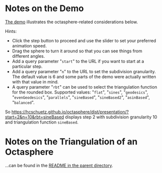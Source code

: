Notes on the Demo
=================

[The demo](https://hcschuetz.github.io/octasphere/dist/presentation/) illustrates the
octasphere-related considerations below.

Hints:
- Click the step button to proceed and use the slider to set your preferred
  animation speed.
- Drag the sphere to turn it around so that you can see things from different
  angles.
- Add a query parameter "`start`" to the URL if you want to start at
  a particular step.
- Add a query parameter "`n`" to the URL to set the subdivision
  granularity.  The default value is 6 and some parts of the demo
  were actually written with that value in mind.
- A query parameter "`rbt`" can be used to select the triangulation function
  for the rounded box.  Supported values:
  "`flat`",
  "`sines`",
  "`geodesics`",
  "`evenGeodesics`",
  "`parallels`",
  "`sineBased`",
  "`sineBased2`",
  "`asinBased`",
  "`balanced`".

So https://hcschuetz.github.io/octasphere/dist/presentation/?start=2&n=10&rbt=sineBased
displays step 2 with subdivision granularity 10 and triangulation function `sineBased`.


Notes on the Triangulation of an Octasphere
===========================================

...can be found in the <a href="../README.md">README in the parent directory</a>.
